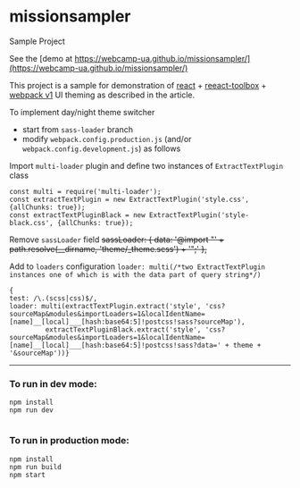# missionsampler
Sample Project

See the [demo at https://webcamp-ua.github.io/missionsampler/](https://webcamp-ua.github.io/missionsampler/)

This project is a sample for demonstration of [react](https://facebook.github.io/react/) + [reeact-toolbox](http://react-toolbox.com/#/) + [webpack v1](https://webpack.github.io/) UI theming as described in the article.

To implement day/night theme switcher

- start from `sass-loader` branch
- modify `webpack.config.production.js` (and/or `webpack.config.development.js`) as follows

Import `multi-loader` plugin and define two instances of `ExtractTextPlugin` class

```
const multi = require('multi-loader');
const extractTextPlugin = new ExtractTextPlugin('style.css', {allChunks: true});
const extractTextPluginBlack = new ExtractTextPlugin('style-black.css', {allChunks: true});
```

Remove `sassLoader` field
~~sassLoader: {
        data: '@import "' + path.resolve(__dirname, 'theme/_theme.scss') + '";'
    },~~

Add to `loaders` configuration `loader: multi(/*two ExtractTextPlugin instances one of which is with the data part of query string*/)`

```
{
test: /\.(scss|css)$/,
loader: multi(extractTextPlugin.extract('style', 'css?sourceMap&modules&importLoaders=1&localIdentName=[name]__[local]___[hash:base64:5]!postcss!sass?sourceMap'),
         extractTextPluginBlack.extract('style', 'css?sourceMap&modules&importLoaders=1&localIdentName=[name]__[local]___[hash:base64:5]!postcss!sass?data=' + theme + '&sourceMap'))}
```

---

### To run in dev mode:
 
``` 
npm install
npm run dev 
 
```
 
### To run in production mode:
 
``` 
npm install
npm run build
npm start

```

